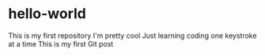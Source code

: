 # hello-world
This is my first repository
I'm pretty cool
Just learning coding one keystroke at a time
This is my first Git post
